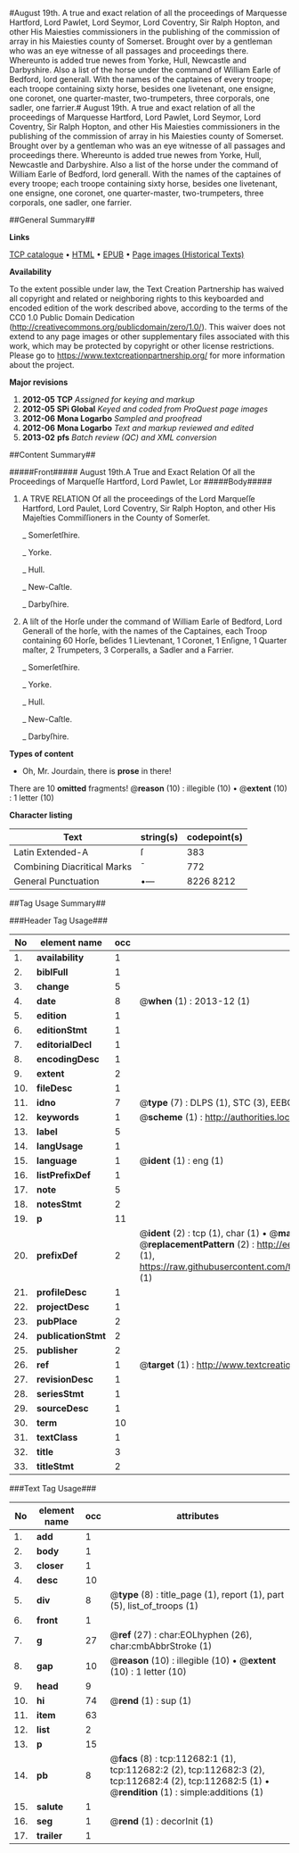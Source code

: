 #August 19th. A true and exact relation of all the proceedings of Marquesse Hartford, Lord Pawlet, Lord Seymor, Lord Coventry, Sir Ralph Hopton, and other His Maiesties commissioners in the publishing of the commission of array in his Maiesties county of Somerset. Brought over by a gentleman who was an eye witnesse of all passages and proceedings there. Whereunto is added true newes from Yorke, Hull, Newcastle and Darbyshire. Also a list of the horse under the command of William Earle of Bedford, lord generall. With the names of the captaines of every troope; each troope containing sixty horse, besides one livetenant, one ensigne, one coronet, one quarter-master, two-trumpeters, three corporals, one sadler, one farrier.#
August 19th. A true and exact relation of all the proceedings of Marquesse Hartford, Lord Pawlet, Lord Seymor, Lord Coventry, Sir Ralph Hopton, and other His Maiesties commissioners in the publishing of the commission of array in his Maiesties county of Somerset. Brought over by a gentleman who was an eye witnesse of all passages and proceedings there. Whereunto is added true newes from Yorke, Hull, Newcastle and Darbyshire. Also a list of the horse under the command of William Earle of Bedford, lord generall. With the names of the captaines of every troope; each troope containing sixty horse, besides one livetenant, one ensigne, one coronet, one quarter-master, two-trumpeters, three corporals, one sadler, one farrier.

##General Summary##

**Links**

[TCP catalogue](http://www.ota.ox.ac.uk/tcp/)  • 
[HTML](http://tei.it.ox.ac.uk/tcp/Texts-HTML/free/A94/A94905.html)  • 
[EPUB](http://tei.it.ox.ac.uk/tcp/Texts-EPUB/free/A94/A94905.epub) • 
[Page images (Historical Texts)](https://historicaltexts.jisc.ac.uk/eebo-99860559e)

**Availability**

To the extent possible under law, the Text Creation Partnership has waived all copyright and related or neighboring rights to this keyboarded and encoded edition of the work described above, according to the terms of the CC0 1.0 Public Domain Dedication (http://creativecommons.org/publicdomain/zero/1.0/). This waiver does not extend to any page images or other supplementary files associated with this work, which may be protected by copyright or other license restrictions. Please go to https://www.textcreationpartnership.org/ for more information about the project.

**Major revisions**

1. __2012-05__ __TCP__ *Assigned for keying and markup*
1. __2012-05__ __SPi Global__ *Keyed and coded from ProQuest page images*
1. __2012-06__ __Mona Logarbo__ *Sampled and proofread*
1. __2012-06__ __Mona Logarbo__ *Text and markup reviewed and edited*
1. __2013-02__ __pfs__ *Batch review (QC) and XML conversion*

##Content Summary##

#####Front#####
August 19th.A True and Exact Relation Of all the Proceedings of Marqueſſe Hartford, Lord Pawlet, Lor
#####Body#####

1. A TRVE RELATION Of all the proceedings of the Lord Marqueſſe Hartford, Lord Paulet, Lord Coventry, Sir Ralph Hopton, and other His Majeſties Commiſſioners in the County of Somerſet.

    _ Somerſetſhire.

    _ Yorke.

    _ Hull.

    _ New-Caſtle.

    _ Darbyſhire.

1. A liſt of the Horſe under the command of William Earle of Bedford, Lord Generall of the horſe, with the names of the Captaines, each Troop containing 60 Horſe, beſides 1 Lievtenant, 1 Coronet, 1 Enſigne, 1 Quarter maſter, 2 Trumpeters, 3 Corperalls, a Sadler and a Farrier.

    _ Somerſetſhire.

    _ Yorke.

    _ Hull.

    _ New-Caſtle.

    _ Darbyſhire.

**Types of content**

  * Oh, Mr. Jourdain, there is **prose** in there!

There are 10 **omitted** fragments! 
 @__reason__ (10) : illegible (10)  •  @__extent__ (10) : 1 letter (10)

**Character listing**


|Text|string(s)|codepoint(s)|
|---|---|---|
|Latin Extended-A|ſ|383|
|Combining             Diacritical Marks|̄|772|
|General Punctuation|•—|8226 8212|

##Tag Usage Summary##

###Header Tag Usage###

|No|element name|occ|attributes|
|---|---|---|---|
|1.|__availability__|1||
|2.|__biblFull__|1||
|3.|__change__|5||
|4.|__date__|8| @__when__ (1) : 2013-12 (1)|
|5.|__edition__|1||
|6.|__editionStmt__|1||
|7.|__editorialDecl__|1||
|8.|__encodingDesc__|1||
|9.|__extent__|2||
|10.|__fileDesc__|1||
|11.|__idno__|7| @__type__ (7) : DLPS (1), STC (3), EEBO-CITATION (1), PROQUEST (1), VID (1)|
|12.|__keywords__|1| @__scheme__ (1) : http://authorities.loc.gov/ (1)|
|13.|__label__|5||
|14.|__langUsage__|1||
|15.|__language__|1| @__ident__ (1) : eng (1)|
|16.|__listPrefixDef__|1||
|17.|__note__|5||
|18.|__notesStmt__|2||
|19.|__p__|11||
|20.|__prefixDef__|2| @__ident__ (2) : tcp (1), char (1)  •  @__matchPattern__ (2) : ([0-9\-]+):([0-9IVX]+) (1), (.+) (1)  •  @__replacementPattern__ (2) : http://eebo.chadwyck.com/downloadtiff?vid=$1&page=$2 (1), https://raw.githubusercontent.com/textcreationpartnership/Texts/master/tcpchars.xml#$1 (1)|
|21.|__profileDesc__|1||
|22.|__projectDesc__|1||
|23.|__pubPlace__|2||
|24.|__publicationStmt__|2||
|25.|__publisher__|2||
|26.|__ref__|1| @__target__ (1) : http://www.textcreationpartnership.org/docs/. (1)|
|27.|__revisionDesc__|1||
|28.|__seriesStmt__|1||
|29.|__sourceDesc__|1||
|30.|__term__|10||
|31.|__textClass__|1||
|32.|__title__|3||
|33.|__titleStmt__|2||


###Text Tag Usage###

|No|element name|occ|attributes|
|---|---|---|---|
|1.|__add__|1||
|2.|__body__|1||
|3.|__closer__|1||
|4.|__desc__|10||
|5.|__div__|8| @__type__ (8) : title_page (1), report (1), part (5), list_of_troops (1)|
|6.|__front__|1||
|7.|__g__|27| @__ref__ (27) : char:EOLhyphen (26), char:cmbAbbrStroke (1)|
|8.|__gap__|10| @__reason__ (10) : illegible (10)  •  @__extent__ (10) : 1 letter (10)|
|9.|__head__|9||
|10.|__hi__|74| @__rend__ (1) : sup (1)|
|11.|__item__|63||
|12.|__list__|2||
|13.|__p__|15||
|14.|__pb__|8| @__facs__ (8) : tcp:112682:1 (1), tcp:112682:2 (2), tcp:112682:3 (2), tcp:112682:4 (2), tcp:112682:5 (1)  •  @__rendition__ (1) : simple:additions (1)|
|15.|__salute__|1||
|16.|__seg__|1| @__rend__ (1) : decorInit (1)|
|17.|__trailer__|1||
